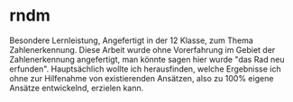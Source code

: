 # rndm
Besondere Lernleistung, Angefertigt in der 12 Klasse, zum Thema Zahlenerkennung.
Diese Arbeit wurde ohne Vorerfahrung im Gebiet der Zahlenerkennung angefertigt, man könnte sagen hier wurde "das Rad neu erfunden".
Hauptsächlich wollte ich herausfinden, welche Ergebnisse ich ohne zur Hilfenahme von existierenden Ansätzen, also zu 100% eigene Ansätze entwickelnd, erzielen kann.
